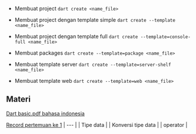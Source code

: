- Membuat project 
`dart create <name_file>`

- Membuat project dengan template simple
`dart create --template <name_file>`

- Membuat project dengan template full
`dart create --template=console-full <name_file>`

- Membuat packages 
`dart create --template=package <name_file>`

- Membuat template server
`dart create --template=server-shelf <name_file>`

- Membuat template web
`dart create --template=web <name_file>`

## Materi 

[Dart basic.pdf bahasa indonesia](https://github.com/msarifin29/Flutter_intensif_club/files/9911866/dart_basic.pdf) 

[Record pertemuan ke 1]()
| --- |
| Tipe data |
| Konversi tipe data | 
| operator |
